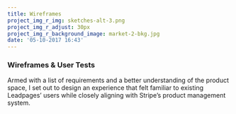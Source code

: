 ```yaml
---
title: Wireframes
project_img_r_img: sketches-alt-3.png
project_img_r_adjust: 30px
project_img_r_background_image: market-2-bkg.jpg
date: '05-10-2017 16:43'
---
```


### Wireframes & User Tests
Armed with a list of requirements and a better understanding of the product space, I set out to design an experience that felt familiar to existing Leadpages’ users while closely aligning with Stripe’s product management system. 